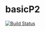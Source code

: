 # basicP2


[![Build Status](https://travis-ci.com/pilsungk-oss/basicP2.svg?branch=master)](https://travis-ci.com/pilsungk-oss/basicP2)
